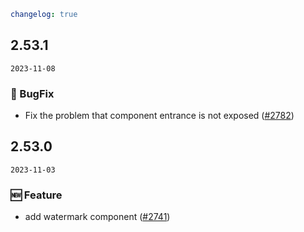 ```yaml
changelog: true
```

## 2.53.1

`2023-11-08`

### 🐛 BugFix

- Fix the problem that component entrance is not exposed ([#2782](https://github.com/arco-design/arco-design-vue/pull/2782))


## 2.53.0

`2023-11-03`

### 🆕 Feature

- add watermark component ([#2741](https://github.com/arco-design/arco-design-vue/pull/2741))


